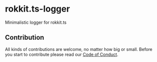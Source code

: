 # rokkit.ts-logger

Minimalistic logger for rokkit.ts

## Contribution

All kinds of contributions are welcome, no matter how big or small.
Before you start to contribute please read our [Code of Conduct](./CODE_OF_CONDUCT.md).
